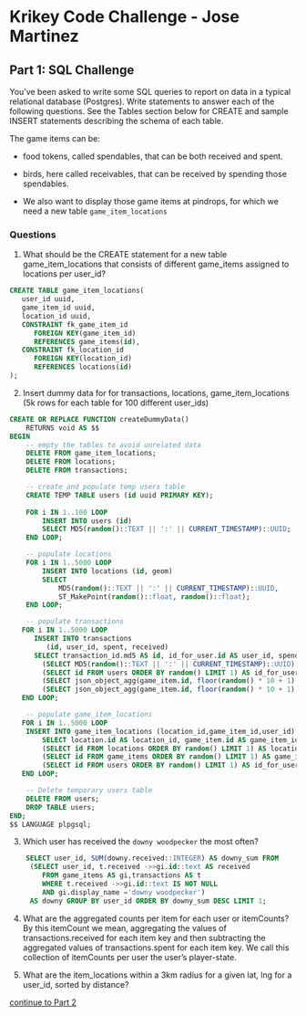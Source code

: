 # Krikey Code Challenge - Jose Martinez

## Part 1: SQL Challenge
You’ve been asked to write some SQL queries to report on data in a typical relational database (Postgres). Write statements to answer each of the following questions. See the ​Tables​ section below for ​CREATE​ and sample​ INSERT ​statements describing the schema of each table.

 The game items can be:
 
 - food tokens, called spendables, that can be both received and spent. 
 - birds, here called receivables, that can be received by spending those spendables. 

 - We also want to display those game items at pindrops, for which we need a new table `game_item_locations`

### Questions

1. What should be the CREATE statement for a new table game_item_locations that consists of different game_items assigned to locations per user_id?

```SQL
CREATE TABLE game_item_locations(
   user_id uuid,
   game_item_id uuid,
   location_id uuid,
   CONSTRAINT fk_game_item_id
      FOREIGN KEY(game_item_id)
	  REFERENCES game_items(id),
   CONSTRAINT fk_location_id
      FOREIGN KEY(location_id)
	  REFERENCES locations(id)
);
```

2. Insert dummy data for for transactions, locations, game_item_locations (5k rows for each table for 100 different user_ids)

```SQL
CREATE OR REPLACE FUNCTION createDummyData()
    RETURNS void AS $$
BEGIN
    -- empty the tables to avoid unrelated data
    DELETE FROM game_item_locations;
    DELETE FROM locations;
    DELETE FROM transactions;

    -- create and populate temp users table
    CREATE TEMP TABLE users (id uuid PRIMARY KEY);
    
    FOR i IN 1..100 LOOP
        INSERT INTO users (id)
        SELECT MD5(random()::TEXT || ':' || CURRENT_TIMESTAMP)::UUID;
    END LOOP;

    -- populate locations
    FOR i IN 1..5000 LOOP
        INSERT INTO locations (id, geom)
        SELECT
            MD5(random()::TEXT || ':' || CURRENT_TIMESTAMP)::UUID,
            ST_MakePoint(random()::float, random()::float);
    END LOOP;

    -- populate transactions
   FOR i IN 1..5000 LOOP
      INSERT INTO transactions
         (id, user_id, spent, received)
      SELECT transaction_id.md5 AS id, id_for_user.id AS user_id, spendable.json_spendable AS spent, receivable.json_receivable AS received  FROM
        (SELECT MD5(random()::TEXT || ':' || CURRENT_TIMESTAMP)::UUID) AS transaction_id,
        (SELECT id FROM users ORDER BY random() LIMIT 1) AS id_for_user,
        (SELECT json_object_agg(game_item.id, floor(random() * 10 + 1)::int) AS json_spendable FROM (SELECT id FROM game_items WHERE item_type = 'spendable' ORDER BY random() LIMIT 1 ) AS game_item) AS spendable,
        (SELECT json_object_agg(game_item.id, floor(random() * 10 + 1)::int) AS json_receivable FROM (SELECT id FROM game_items WHERE item_type = 'receivable' ORDER  BY random() LIMIT 1) AS game_item) AS receivable;
   END LOOP;

    -- populate game_item_locations
   FOR i IN 1..5000 LOOP
    INSERT INTO game_item_locations (location_id,game_item_id,user_id)
        SELECT location.id AS location_id, game_item.id AS game_item_id, id_for_user.id AS user_id FROM
        (SELECT id FROM locations ORDER BY random() LIMIT 1) AS location,
        (SELECT id FROM game_items ORDER BY random() LIMIT 1) AS game_item,
        (SELECT id FROM users ORDER BY random() LIMIT 1) AS id_for_user;
   END LOOP;

    -- Delete temporary users table
    DELETE FROM users;
    DROP TABLE users;
END;
$$ LANGUAGE plpgsql;
```

3. Which user has received the `​downy woodpecker​` the most often​?

```SQL
    SELECT user_id, SUM(downy.received::INTEGER) AS downy_sum FROM
     (SELECT user_id, t.received ->>gi.id::text AS received 
        FROM game_items AS gi,transactions AS t 
        WHERE t.received ->>gi.id::text IS NOT NULL 
        AND gi.display_name ='downy woodpecker')
     AS downy GROUP BY user_id ORDER BY downy_sum DESC LIMIT 1;
```

4. What are the aggregated counts per item for each user or itemCounts?
 By this itemCount we mean, aggregating the values of transactions.received for each item key and then subtracting the aggregated values of transactions.spent for each item key.
 We call this collection of itemCounts per user the user’s player-state.

5. What are the item_locations within a 3km radius for a given lat, lng for a user_id, sorted by distance?


[continue to Part 2](API/README.md)
